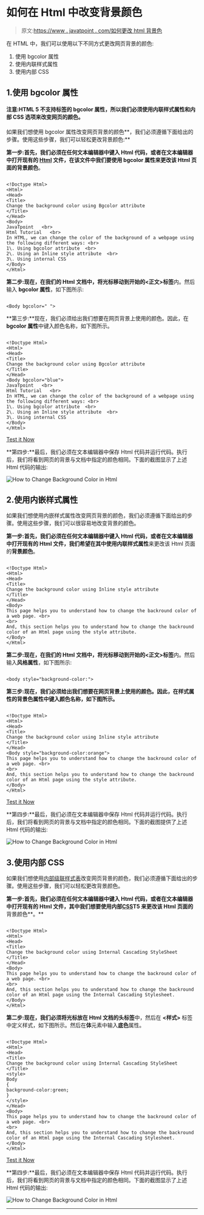 # 如何在 Html 中改变背景颜色

> 原文:[https://www . javatpoint . com/如何更改 html 背景色](https://www.javatpoint.com/how-to-change-background-color-in-html)

在 HTML 中，我们可以使用以下不同方式更改网页背景的颜色:

1.  使用 bgcolor 属性
2.  使用内联样式属性
3.  使用内部 CSS

## 1.使用 bgcolor 属性

#### 注意:HTML 5 不支持标签的 bgcolor 属性，所以我们必须使用内联样式属性和内部 CSS 选项来改变网页的颜色。

如果我们想使用 bgcolor 属性改变网页背景的颜色**，我们必须遵循下面给出的步骤。使用这些步骤，我们可以轻松更改背景颜色:**

**第一步:**首先，我们必须在任何文本编辑器中键入 Html 代码，或者在文本编辑器中打开现有的 [Html](https://www.javatpoint.com/html-tutorial) 文件，在该文件中我们要使用 **bgcolor 属性**来更改该 Html 页面的**背景颜色**。

```

<!Doctype Html>
<Html>   
<Head>    
<Title>   
Change the background color using Bgcolor attribute 
</Title>
</Head>
<Body> 
JavaTpoint   <br>
Html Tutorial   <br>
In HTML, we can change the color of the background of a webpage using the following different ways: <br>
1\. Using bgcolor attribute  <br>
2\. Using an Inline style attribute  <br>
3\. Using internal CSS  
</Body>
</Html>

```

**第二步:**现在，在我们的 Html 文档中，将光标移动到**开始的<正文>标签**内。然后输入 **bgcolor 属性**，如下图所示:

```

<Body bgcolor=" ">

```

**第三步:**现在，我们必须给出我们想要在网页背景上使用的颜色。因此，在 **bgcolor 属性**中键入颜色名称，如下图所示。

```

<!Doctype Html>
<Html>   
<Head>    
<Title>   
Change the background color using Bgcolor attribute 
</Title>
</Head>
<Body bgcolor="blue"> 
JavaTpoint   <br>
Html Tutorial   <br>
In HTML, we can change the color of the background of a webpage using the following different ways: <br>
1\. Using bgcolor attribute  <br>
2\. Using an Inline style attribute  <br>
3\. Using internal CSS  
</Body>
</Html>

```

[Test it Now](https://www.javatpoint.com/oprweb/test.jsp?filename=how-to-change-background-color-in-html1)

**第四步:**最后，我们必须在文本编辑器中保存 Html 代码并运行代码。执行后，我们将看到网页的背景与文档中指定的颜色相同。下面的截图显示了上述 Html 代码的输出:

![How to Change Background Color in Html](img/5f1284a33985e1b777bc4d638441aa6f.png)

## 2.使用内嵌样式属性

如果我们想使用内嵌样式属性改变网页背景的颜色，我们必须遵循下面给出的步骤。使用这些步骤，我们可以很容易地改变背景的颜色。

**第一步:**首先，我们必须在任何文本编辑器中键入 Html 代码，或者在文本编辑器中打开现有的 Html 文件，我们希望在其中使用**内联样式属性**来更改该 Html 页面的**背景颜色**。

```

<!Doctype Html>
<Html>   
<Head>    
<Title>   
Change the background color using Inline style attribute
</Title>
</Head>
<Body> 
This page helps you to understand how to change the backround color of a web page. <br>
<br>
And, this section helps you to understand how to change the backround color of an Html page using the style attribute.
</Body>
</Html>

```

**第二步:**现在，在我们的 Html 文档中，将光标移动到**开始的<正文>标签**内。然后输入**风格属性**，如下图所示:

```

<body style="background-color:">

```

**第三步:**现在，我们必须给出我们想要在网页背景上使用的颜色。因此，在样式属性的**背景色属性中键入颜色名称，如下图所示。**

```

<!Doctype Html>
<Html>   
<Head>    
<Title>   
Change the background color using Inline style attribute
</Title>
</Head>
<Body style="background-color:orange"> 
This page helps you to understand how to change the backround color of a web page. <br>
<br>
And, this section helps you to understand how to change the backround color of an Html page using the style attribute.
</Body>
</Html> 

```

[Test it Now](https://www.javatpoint.com/oprweb/test.jsp?filename=how-to-change-background-color-in-html2)

**第四步:**最后，我们必须在文本编辑器中保存 Html 代码并运行代码。执行后，我们将看到网页的背景与文档中指定的颜色相同。下面的截图提供了上述 Html 代码的输出:

![How to Change Background Color in Html](img/80e1a7776e36b32f117de35a547245ab.png)

## 3.使用内部 CSS

如果我们想使用[内部级联样式表](https://www.javatpoint.com/internal-css)改变网页背景的颜色，我们必须遵循下面给出的步骤。使用这些步骤，我们可以轻松更改背景颜色。

**第一步:**首先，我们必须在任何文本编辑器中键入 Html 代码，或者在文本编辑器中打开现有的 Html 文件，其中我们想要使用**内部[CSS](https://www.javatpoint.com/css-tutorial)T5 来更改该 Html 页面的**背景颜色**。**

```

<!Doctype Html>
<Html>   
<Head>    
<Title>   
Change the background color using Internal Cascading StyleSheet
</Title>
</Head>
<Body> 
This page helps you to understand how to change the backround color of a web page. <br>
<br>
And, this section helps you to understand how to change the backround color of an Html page using the Internal Cascading Stylesheet.
</Body>
</Html>

```

**第二步:**现在，我们必须将光标放在 Html 文档的**头标签**中，然后在 **<样式>** 标签中定义样式，如下图所示。然后在**体**元素中输入**底色**属性。

```

<!Doctype Html>
<Html>   
<Head>    
<Title>   
Change the background color using Internal Cascading StyleSheet
</Title>
<style>
Body
{
background-color:green;
}
</style>
</Head>
<Body> 
This page helps you to understand how to change the backround color of a web page. <br>
<br>
And, this section helps you to understand how to change the backround color of an Html page using the Internal Cascading Stylesheet.
</Body>
</Html>

```

[Test it Now](https://www.javatpoint.com/oprweb/test.jsp?filename=how-to-change-background-color-in-html3)

**第四步:**最后，我们必须在文本编辑器中保存 Html 代码并运行代码。执行后，我们将看到网页的背景与文档中指定的颜色相同。下面的截图显示了上述 Html 代码的输出:

![How to Change Background Color in Html](img/1158f6a34708ad688b466b699a5f6998.png)

* * *